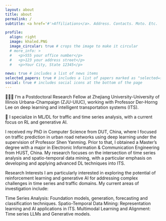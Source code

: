 ```yaml
---
layout: about
title: about
permalink: /
subtitle: <a href='#'>Affiliations</a>. Address. Contacts. Moto. Etc.

profile:
  align: right
  image: khaled.PNG
  image_circular: true # crops the image to make it circular
  # more_info: >
  #   <p>555 your office number</p>
  #   <p>123 your address street</p>
  #   <p>Your City, State 12345</p>

news: true # includes a list of news items
selected_papers: true # includes a list of papers marked as "selected={true}"
social: true # includes social icons at the bottom of the page
---
```


👨🏻‍💻 I’m a Postdoctoral Research Fellow at Zhejiang University-University of Illinois Urbana-Champaign (ZJU-UIUC), working with Professor Der-Horng Lee on deep learning and intelligent transportation systems (ITS).

🔬 I specialize in ML/DL for traffic and time series analysis, with a current focus on RL and generative AI.

I received my PhD in Computer Science from DUT, China, where I focused on traffic prediction in urban road networks using deep learning under the supervision of Professor Shen Yanming. Prior to that, I obtained a Master’s degree with a major in Electronic Information & Communication Engineering from HUST, China. My research focuses on the intersection of time series analysis and spatio-temporal data mining, with a particular emphasis on developing and applying advanced DL techniques into ITS.

Research Interests
I am particularly interested in exploring the potential of reinforcement learning and generative AI for addressing complex challenges in time series and traffic domains. My current areas of investigation include:

Time Series Analysis: Foundation models, generation, forecasting and classification techniques.
Spatio-Temporal Data Mining: Representation learning and AI applications in ITS.
Multimodal Learning and Alignment: Time series LLMs and Generative models.

